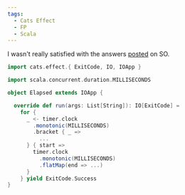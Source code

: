 ```yaml
---
tags:
  - Cats Effect
  - FP
  - Scala
---
```

I wasn't really satisfied with the answers [posted][1] on SO.
```scala
import cats.effect.{ ExitCode, IO, IOApp }

import scala.concurrent.duration.MILLISECONDS

object Elapsed extends IOApp {

  override def run(args: List[String]): IO[ExitCode] =
    for {
      _ <- timer.clock
        .monotonic(MILLISECONDS)
        .bracket { _ =>
          ...
      } { start =>
        timer.clock
          .monotonic(MILLISECONDS)
          .flatMap(end => ...)
      }
    } yield ExitCode.Success
}
```

[1]: https://stackoverflow.com/a/54832070